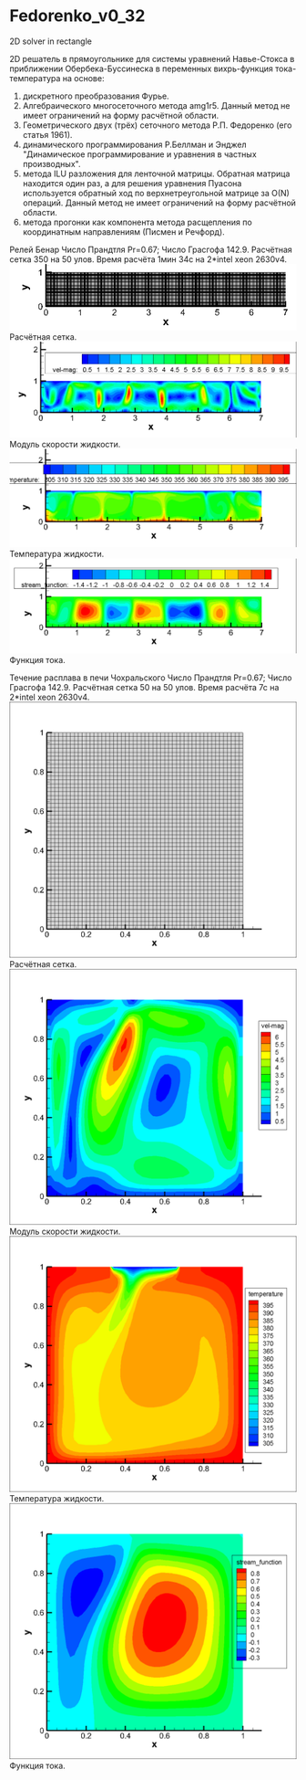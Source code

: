 # Fedorenko_v0_32
2D solver in rectangle

2D решатель в прямоугольнике для системы уравнений Навье-Стокса в приближении Обербека-Буссинеска
 в переменных вихрь-функция тока-температура на основе:
 1. дискретного преобразования Фурье.
 2. Алгебраического многосеточного метода amg1r5.  Данный метод не имеет ограничений на форму расчётной области.
 3. Геометрического двух (трёх) сеточного метода Р.П. Федоренко (его статья 1961). 
 4. динамического программирования Р.Беллман и Энджел "Динамическое программирование и уравнения в частных производных".
 5. метода ILU разложения для ленточной матрицы. Обратная матрица находится один раз, а для решения уравнения Пуасона используется обратный ход по верхнетреугольной матрице за O(N) операций. Данный метод не имеет ограничений на форму расчётной области.
 6. метода прогонки как компонента метода расщепления по координатным направлениям (Писмен и Речфорд).

Релей Бенар
Число Прандтля Pr=0.67; Число Грасгофа 142.9.
Расчётная сетка 350 на 50 улов. Время расчёта 1мин 34с на 2*intel xeon 2630v4.
![alt_text](https://github.com/kirill7785/Fedorenko_v0_32/blob/main/pic/Рэлей-Бенар/Расчётная%20сетка.png)
Расчётная сетка.
![alt_text](https://github.com/kirill7785/Fedorenko_v0_32/blob/main/pic/Рэлей-Бенар/Скорость.png)
Модуль скорости жидкости.
![alt_text](https://github.com/kirill7785/Fedorenko_v0_32/blob/main/pic/Рэлей-Бенар/Температура.png)
Температура жидкости.
![alt_text](https://github.com/kirill7785/Fedorenko_v0_32/blob/main/pic/Рэлей-Бенар/Функция%20тока.png)
Функция тока.

Течение расплава в печи Чохральского
Число Прандтля Pr=0.67; Число Грасгофа 142.9.
Расчётная сетка 50 на 50 улов. Время расчёта 7с на 2*intel xeon 2630v4.
![alt_text](https://github.com/kirill7785/Fedorenko_v0_32/blob/main/pic/Чохральский/Расчётная%20сетка.png)
Расчётная сетка.
![alt_text](https://github.com/kirill7785/Fedorenko_v0_32/blob/main/pic/Чохральский/Модуль%20скорости%20Чохральский.png)
Модуль скорости жидкости.
![alt_text](https://github.com/kirill7785/Fedorenko_v0_32/blob/main/pic/Чохральский/Температура%20Чохральский.png)
Температура жидкости.
![alt_text](https://github.com/kirill7785/Fedorenko_v0_32/blob/main/pic/Чохральский/Функция%20тока%20Чохральский.png)
Функция тока.
